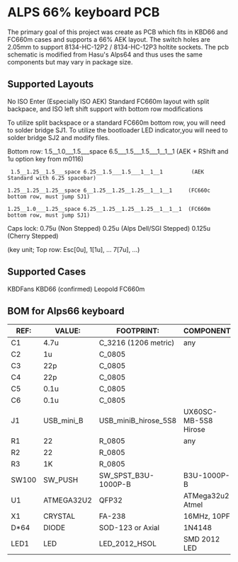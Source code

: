 ALPS 66% keyboard PCB
=====================
The primary goal of this project was create as PCB which fits in KBD66 and FC660m cases and supports a 66% AEK layout.
The switch holes are 2.05mm to support 8134-HC-12P2 /  8134-HC-12P3 holtite sockets. 
The pcb schematic is modified from Hasu's Alps64 and thus uses the same components but may vary in package size.

Supported Layouts
---------------
No ISO Enter (Especially ISO AEK)
Standard FC660m layout with split backpace, and ISO left shift support with bottom row modifications

To utilize split backspace or a standard FC660m bottom row, you will need to solder bridge SJ1.
To utilize the bootloader LED indicator,you will need to solder bridge SJ2 and modify files. 


Bottom row:
     1.5__1.0___1.5___space 6.5___1.5___1.5___1__1__1		  (AEK + RShift and 1u option key from m0116)

     1.5__1.25__1.5___space 6.25__1.5___1.5___1__1__1		  (AEK Standard with 6.25 spacebar)
	
	1.25__1.25__1.25__space 6__1.25__1.25__1.25__1__1__1     (FC660c bottom row, must jump SJ1)
	
	1.25__1.0___1.25__space 6.25__1.25__1.25__1.25__1__1__1  (FC660m bottom row, must jump SJ1)
 
 
Caps lock:
	0.75u  (Non Stepped)
	0.25u  (Alps Dell/SGI Stepped)
	0.125u (Cherry Stepped)

(key unit; Top row: Esc[0u], 1[1u], ... 7[7u], ...)


Supported Cases
-------------
KBDFans KBD66 (confirmed)
Leopold FC660m 

BOM for Alps66 keyboard                                                    
------------------
| REF:  | VALUE:     | FOOTPRINT:           | COMPONENT            |
|------ | ---------- | -------------------- | -------------------- |  
| C1    | 4.7u       | C_3216 (1206 metric) | any                  |
| C2    | 1u         | C_0805               |                      |     
| C3    | 22p        | C_0805               |                      |
| C4    | 22p        | C_0805               |                      |
| C5    | 0.1u       | C_0805               |                      |
| C6    | 0.1u       | C_0805               |                      |
| J1    | USB_mini_B | USB_miniB_hirose_5S8 | UX60SC-MB-5S8 Hirose |
| R1    | 22         | R_0805               | any                  |
| R2    | 22         | R_0805               |                      |
| R3    | 1K         | R_0805               |                      |
| SW100 | SW_PUSH    | SW_SPST_B3U-1000P-B  | B3U-1000P-B          |
| U1    | ATMEGA32U2 | QFP32                | ATMega32u2 Atmel     | 
| X1    | CRYSTAL    | FA-238               | 16MHz, 10PF          |
| D*64  | DIODE      | SOD-123 or Axial     | 1N4148               |
| LED1  | LED        | LED_2012_HSOL	    | SMD 2012 LED         |

